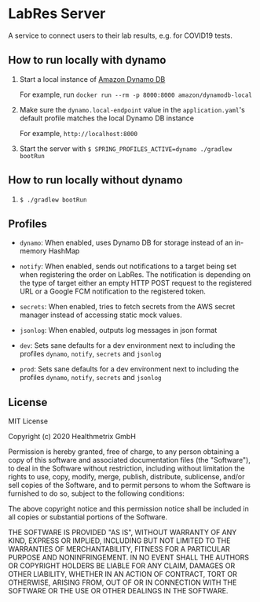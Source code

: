 # LabRes Server

A service to connect users to their lab results, e.g. for COVID19 tests.

## How to run locally with dynamo

1. Start a local instance of [Amazon Dynamo DB](https://aws.amazon.com/dynamodb/)
   
   For example, run `docker run --rm -p 8000:8000 amazon/dynamodb-local`
   
2. Make sure the `dynamo.local-endpoint` value in the `application.yaml`'s default
   profile matches the local Dynamo DB instance
   
   For example, `http://localhost:8000`
   
3. Start the server with `$ SPRING_PROFILES_ACTIVE=dynamo ./gradlew bootRun`
   
## How to run locally without dynamo

1. `$ ./gradlew bootRun`   
   
## Profiles

- `dynamo`: When enabled, uses Dynamo DB for storage instead
  of an in-memory HashMap

- `notify`: When enabled, sends out notifications to a target being set when registering the order on LabRes.
The notification is depending on the type of target either an empty HTTP POST request to the registered URL or a Google FCM 
notification to the registered token.

- `secrets`: When enabled, tries to fetch secrets from the AWS secret manager instead of accessing static mock values.

- `jsonlog`: When enabled, outputs log messages in json format

- `dev`: Sets sane defaults for a dev environment next to including the profiles `dynamo`, `notify`, `secrets` and `jsonlog`

- `prod`: Sets sane defaults for a dev environment next to including the profiles `dynamo`, `notify`, `secrets` and `jsonlog`

  
## License

MIT License

Copyright (c) 2020 Healthmetrix GmbH

Permission is hereby granted, free of charge, to any person obtaining a copy
of this software and associated documentation files (the "Software"), to deal
in the Software without restriction, including without limitation the rights
to use, copy, modify, merge, publish, distribute, sublicense, and/or sell
copies of the Software, and to permit persons to whom the Software is
furnished to do so, subject to the following conditions:

The above copyright notice and this permission notice shall be included in all
copies or substantial portions of the Software.

THE SOFTWARE IS PROVIDED "AS IS", WITHOUT WARRANTY OF ANY KIND, EXPRESS OR
IMPLIED, INCLUDING BUT NOT LIMITED TO THE WARRANTIES OF MERCHANTABILITY,
FITNESS FOR A PARTICULAR PURPOSE AND NONINFRINGEMENT. IN NO EVENT SHALL THE
AUTHORS OR COPYRIGHT HOLDERS BE LIABLE FOR ANY CLAIM, DAMAGES OR OTHER
LIABILITY, WHETHER IN AN ACTION OF CONTRACT, TORT OR OTHERWISE, ARISING FROM,
OUT OF OR IN CONNECTION WITH THE SOFTWARE OR THE USE OR OTHER DEALINGS IN THE
SOFTWARE.
